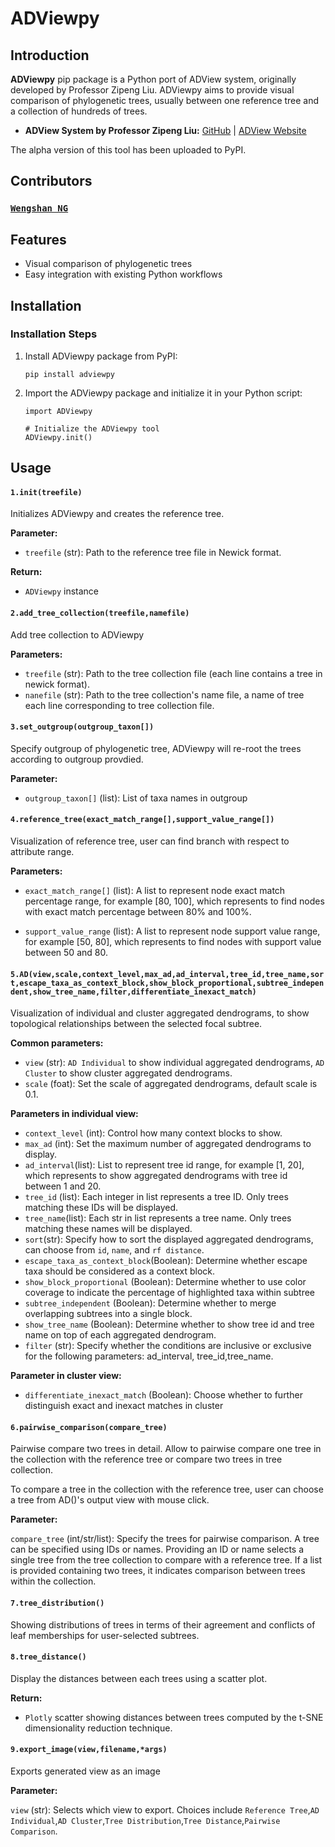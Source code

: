 # ADViewpy

## Introduction

**ADViewpy** pip package is a Python port of ADView system, originally developed by Professor Zipeng Liu. ADViewpy aims to provide visual comparison of phylogenetic trees, usually between one reference tree and a collection of hundreds of trees.

- **ADView System by Professor Zipeng Liu:** [GitHub](https://github.com/zipengliu) | [ADView Website](http://phylo-adview.site/)

The alpha version of this tool has been uploaded to PyPI.

## Contributors

### [`Wengshan NG`](https://github.com/Coralnws)

## Features

- Visual comparison of phylogenetic trees
- Easy integration with existing Python workflows

## Installation

### Installation Steps

1. Install ADViewpy package from PyPI:

   ```
   pip install adviewpy
   ```

2. Import the ADViewpy package and initialize it in your Python script:

   ```
   import ADViewpy
   
   # Initialize the ADViewpy tool
   ADViewpy.init()
   ```

## Usage

#### `1.init(treefile)`

Initializes ADViewpy and creates the reference tree.

**Parameter:**

- `treefile` (str): Path to the reference tree file in Newick format.

**Return:**

- `ADViewpy` instance



#### `2.add_tree_collection(treefile,namefile)`

Add tree collection to ADViewpy

**Parameters:**

- `treefile` (str): Path to the tree collection file (each line contains a tree in newick format).
- `nanefile` (str): Path to the tree collection's name file, a name of tree each line corresponding to tree collection file.



#### `3.set_outgroup(outgroup_taxon[])`

Specify outgroup of phylogenetic tree, ADViewpy will re-root the trees according to outgroup provdied.

**Parameter:**

- `outgroup_taxon[]` (list): List of taxa names in outgroup

  

#### `4.reference_tree(exact_match_range[],support_value_range[])`

Visualization of reference tree, user can find branch with respect to attribute range. 

**Parameters:**

- `exact_match_range[]` (list): A list to represent node exact match percentage range, for example [80, 100], which represents to find nodes with exact match percentage between 80% and 100%.

- `support_value_range` (list): A list to represent node support value range, for example [50, 80], which represents to find nodes with support value between 50 and 80.

  

#### `5.AD(view,scale,context_level,max_ad,ad_interval,tree_id,tree_name,sort,escape_taxa_as_context_block,show_block_proportional,subtree_independent,show_tree_name,filter,differentiate_inexact_match)`

Visualization of individual and cluster aggregated dendrograms, to show topological relationships between the selected focal subtree.

**Common parameters:**

- `view` (str): `AD Individual` to show individual aggregated dendrograms, `AD Cluster` to show cluster aggregated dendrograms.
- `scale` (foat): Set the scale of aggregated dendrograms, default scale is 0.1.

**Parameters in individual view:**

- `context_level` (int): Control how many context blocks to show.
- `max_ad` (int): Set the maximum number of aggregated dendrograms to display.
- `ad_interval`(list): List to represent tree id range, for example [1, 20], which represents to show aggregated dendrograms with tree id between 1 and 20.
- `tree_id` (list): Each integer in list represents a tree ID. Only trees matching these IDs will be displayed.
- `tree_name`(list): Each str in list represents a tree name. Only trees matching these names will be displayed.
- `sort`(str): Specify how to sort the displayed aggregated dendrograms, can choose from `id`, `name`, and `rf distance`.
- `escape_taxa_as_context_block`(Boolean): Determine whether escape taxa should be considered as a context block.
- `show_block_proportional` (Boolean): Determine whether to use color coverage to indicate the percentage of highlighted taxa within subtree
- `subtree_independent` (Boolean):  Determine whether to merge overlapping subtrees into a single block.
- `show_tree_name` (Boolean): Determine whether to show tree id and tree name on top of each aggregated dendrogram.
- `filter` (str):  Specify whether the conditions are inclusive or exclusive for the following parameters: ad_interval, tree_id,tree_name.

**Parameter in cluster view:**

- `differentiate_inexact_match` (Boolean): Choose whether to further distinguish exact and inexact matches in cluster

  

#### `6.pairwise_comparison(compare_tree)`

Pairwise compare two trees in detail. Allow to pairwise compare one tree in the collection with the reference tree or compare two trees in tree collection.

To compare a tree in the collection with the reference tree, user can choose a tree from AD()'s output view with mouse click.

**Parameter:**

`compare_tree` (int/str/list): Specify the trees for pairwise comparison. A tree can be specified using IDs or names. Providing an ID or name selects a single tree from the tree collection to compare with a reference tree. If a list is provided containing two trees, it indicates comparison between trees within the collection.



#### `7.tree_distribution()`

Showing distributions of trees in terms of their agreement and conflicts of leaf memberships for user-selected subtrees.



#### `8.tree_distance()`

Display the distances between each trees using a scatter plot.

**Return:**

- `Plotly` scatter showing distances between trees computed by the t-SNE dimensionality reduction technique.



#### `9.export_image(view,filename,*args)`

Exports generated view as an image

**Parameter:**

`view` (str): Selects which view to export. Choices include `Reference Tree`,`AD Individual`,`AD Cluster`,`Tree Distribution`,`Tree Distance`,`Pairwise Comparison`. 

